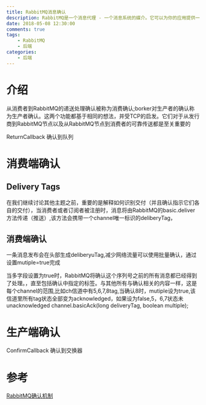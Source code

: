 ```yaml
---
title: RabbitMQ消息确认
description: RabbitMQ是一个消息代理 - 一个消息系统的媒介。它可以为你的应用提供一个通用的消息发送和接收平台，并且保证消息在传输过程中的安全。
date: 2018-05-08 12:30:00
comments: true
tags: 
    - RabbitMQ
    - 后端  
categories:
    - 后端
---
```

# 介绍
从消费者到RabbitMQ的递送处理确认被称为消费确认;borker对生产者的确认称为生产者确认。这两个功能都基于相同的想法，并受TCP的启发。它们对于从发行商到RabbitMQ节点以及从RabbitMQ节点到消费者的可靠传送都是至关重要的



ReturnCallback 确认到队列
# 消费端确认

## Delivery Tags
在我们继续讨论其他主题之前，重要的是解释如何识别交付（并且确认指示它们各自的交付），当消费者或者订阅者被注册时，消息将由RabbitMQ的basic.deliver方法传递（推送）,该方法会携带一个channel唯一标识的deliberyTag，

## 消费端确认
一条消息发布会在头部生成deliberyuTag,减少网络流量可以使用批量确认，通过设置mutiple=true完成

当多字段设置为true时，RabbitMQ将确认这个序列号之前的所有消息都已经得到了处理。，直至包括确认中指定的标签。与其他所有与确认相关的内容一样，这是每个channel的范围,比如ch信道中有5,6,7,8tag,当确认8时，mutiple设为true,该信道里所有tag状态全部变为acknowledged，如果设为false,5，6,7状态未unacknowledged
channel.basicAck(long deliveryTag, boolean multiple);

# 生产端确认
ConfirmCallback 确认到交换器



# 参考
[RabbitMQ确认机制][确认机制]

[确认机制]:https://www.rabbitmq.com/confirms.html